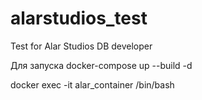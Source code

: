 # alarstudios_test
Test for Alar Studios DB developer


Для запуска
docker-compose up --build -d


docker exec -it alar_container /bin/bash